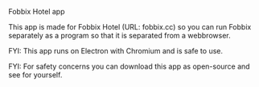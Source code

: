Fobbix Hotel app

This app is made for Fobbix Hotel (URL: fobbix.cc) so you can run Fobbix separately as a program so that it is separated from a webbrowser.

FYI: This app runs on Electron with Chromium and is safe to use.

FYI: For safety concerns you can download this app as open-source and see for yourself.
